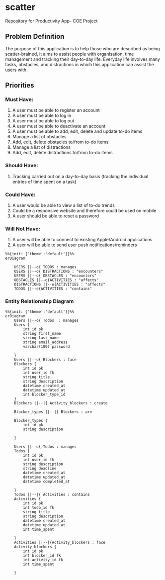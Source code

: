 # scatter
Repository for Productivity App- COE Project

## Problem Definition 


The purpose of this application is to help those who are described as being scatter-brained, it aims to assist people with organisation, time management and tracking their day-to-day life. Everyday life involves many tasks, obstacles, and distractions in which this application can assist the users with.


## Priorities 

### Must Have:

1. A user must be able to register an account
2. A user must be able to log in
3. A user must be able to log out
4. A user must be able to deactivate an account
5. A user must be able to add, edit, delete and update to-do items
6. Manage a list of obstacles
7. Add, edit, delete obstacles to/from to-do items
8. Manage a list of distractions
9. Add, edit, delete distractions to/from to-do items


### Should Have:

1. Tracking carried out on a day-to-day basis (tracking the individual entries of time spent on a task) 


### Could Have:

1. A user would be able to view a list of to-do trends
2. Could be a responsive website and therefore could be used on mobile
3. A user should be able to reset a password

### Will Not Have:

1. A user will be able to connect to existing Apple/Android applications 
2. A user will be able to send user push notifications/reminders



```mermaid
%%{init: {'theme':'default'}}%%
erDiagram
   
    USERS ||--o{ TODOS : manages
    USERS ||--o{ DISTRACTIONS : "encounters"
    USERS ||--o{ OBSTACLES : "encounters"
    OBSTACLES ||--o{ACTIVITIES : "affects"
    DISTRACTIONS ||--o{ACTIVITIES : "affects"
    TODOS ||--o{ACTIVITIES : "contains"
```

### Entity Relationship Diagram

```mermaid
%%{init: {'theme':'default'}}%%
erDiagram
    Users ||--o{ Todos  : manages
    Users {
        int id pk 
        string first_name
        string last_name
        string email_address
        varchar(100) password

    }
    Users ||--o{ Blockers : face
    Blockers {
        int id pk 
        int user_id fk
        string title
        string description 
        datetime created_at
        datetime updated_at
        int blocker_type_id
    }
    Blockers ||--|{ Activity_blockers : create

    Blocker_types ||--|{ Blockers : are

    Blocker_types {
        int id pk 
        string description 
        
    }

    Users ||--o{ Todos : manages
    Todos {
        int id pk
        int user_id fk
        string description
        string deadline
        datetime created_at
        datetime updated_at
        datetime completed_at

    }
    Todos ||--|{ Activities : contains
    Activities {
        int id pk 
        int todo_id fk
        string title
        string description 
        datetime created_at
        datetime updated_at
        int time_spent

    }
    Activities ||--|{Activity_blockers : face
    Activity_blockers {
        int id pk 
        int blocker_id fk
        int activity_id fk
        int time_spent

    }
 ```


